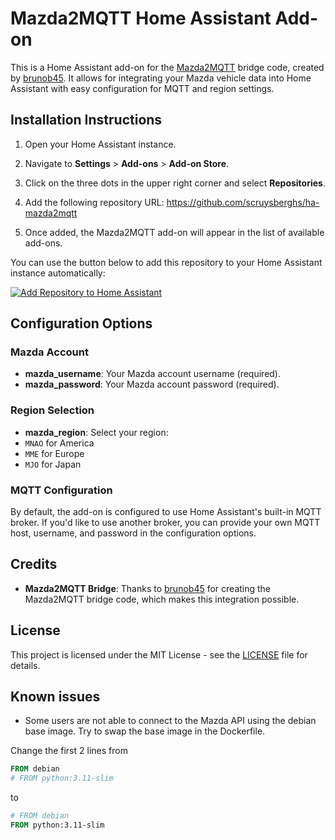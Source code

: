 # Mazda2MQTT Home Assistant Add-on

This is a Home Assistant add-on for the [Mazda2MQTT](https://github.com/brunob45/mazda2mqtt) bridge code, created by [brunob45](https://github.com/brunob45). It allows for integrating your Mazda vehicle data into Home Assistant with easy configuration for MQTT and region settings.

## Installation Instructions

1. Open your Home Assistant instance.
2. Navigate to **Settings** > **Add-ons** > **Add-on Store**.
3. Click on the three dots in the upper right corner and select **Repositories**.
4. Add the following repository URL:
https://github.com/scruysberghs/ha-mazda2mqtt

5. Once added, the Mazda2MQTT add-on will appear in the list of available add-ons.

You can use the button below to add this repository to your Home Assistant instance automatically:

[![Add Repository to Home Assistant](https://my.home-assistant.io/badges/supervisor_add_addon_repository.svg)](https://my.home-assistant.io/redirect/supervisor_add_addon_repository/?repository_url=https://github.com/scruysberghs/ha-mazda2mqtt)

## Configuration Options

### Mazda Account
- **mazda_username**: Your Mazda account username (required).
- **mazda_password**: Your Mazda account password (required).

### Region Selection
- **mazda_region**: Select your region:
- `MNAO` for America
- `MME` for Europe
- `MJO` for Japan

### MQTT Configuration
By default, the add-on is configured to use Home Assistant's built-in MQTT broker. If you'd like to use another broker, you can provide your own MQTT host, username, and password in the configuration options.

## Credits

- **Mazda2MQTT Bridge**: Thanks to [brunob45](https://github.com/brunob45) for creating the Mazda2MQTT bridge code, which makes this integration possible.

## License

This project is licensed under the MIT License - see the [LICENSE](LICENSE) file for details.


## Known issues
- Some users are not able to connect to the Mazda API using the debian base image.
Try to swap the base image in the Dockerfile.

Change the first 2 lines from

```dockerfile
FROM debian
# FROM python:3.11-slim
```

to

```dockerfile
# FROM debian
FROM python:3.11-slim
```